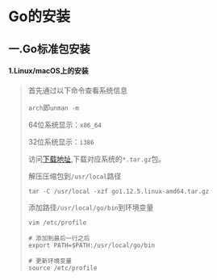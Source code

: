 # Go的安装

## 一.Go标准包安装

#### 1.Linux/macOS上的安装

> 首先通过以下命令查看系统信息
>
> `arch`即`unman -m`
>
> 64位系统显示：`x86_64`
>
> 32位系统显示：`i386`
>
> 访问[下载地址](https://golang.org/dl/),下载对应系统的`*.tar.gz`包。
>
> 解压压缩包到`/usr/local`路径
>
> ```
> tar -C /usr/local -xzf go1.12.5.linux-amd64.tar.gz
> ```
>
> 添加路径`/usr/local/go/bin`到环境变量
>
> ```
> vim /etc/profile
> 
> # 添加到最后一行之后
> export PATH=$PATH:/usr/local/go/bin
> 
> # 更新环境变量
> source /etc/profile
> ```

